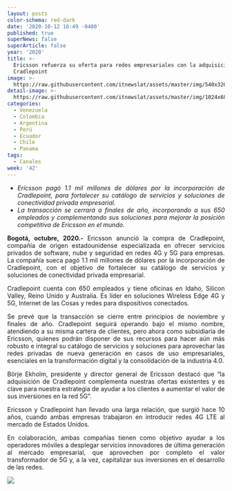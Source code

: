 ```yaml
---
layout: posts
color-schema: red-dark
date: '2020-10-12 16:49 -0400'
published: true
superNews: false
superArticle: false
year: '2020'
title: >-
  Ericsson refuerza su oferta para redes empresariales con la adquisición de
  Cradlepoint
image: >-
  https://raw.githubusercontent.com/itnewslat/assets/master/img/540x320/Firma-p.jpg
detail-image: >-
  https://raw.githubusercontent.com/itnewslat/assets/master/img/1024x680/Firma-g.jpg
categories:
  - Venezuela
  - Colombia
  - Argentina
  - Perú
  - Ecuador
  - Chile
  - Panama
tags:
  - Canales
week: '42'
---
```

<ul style="text-align: justify;">
	<li><em>Ericsson pagó 1.1 mil millones de dólares por la incorporación de Cradlepoint, para fortalecer su catálogo de servicios y soluciones de conectividad privada empresarial.</em></li>
	<li><em>La transacción se cerrará a finales de año, incorporando a sus 650 empleados y complementando sus soluciones para mejorar la posición competitiva de Ericsson en el mundo.</em></li>
</ul>
<p style="text-align: justify;"><strong>
</strong><strong>Bogotá, octubre, 2020.- </strong>Ericsson anunció la compra de Cradlepoint, compañía de origen estadounidense especializada en ofrecer servicios privados de software, nube y seguridad en redes 4G y 5G para empresas. La compañía sueca pagó 1.1 mil millones de dólares por la incorporación de Cradlepoint, con el objetivo de fortalecer su catálogo de servicios y soluciones de conectividad privada empresarial.</p>
<p style="text-align: justify;">Cradlepoint cuenta con 650 empleados y tiene oficinas en Idaho, Silicon Valley, Reino Unido y Australia. Es líder en soluciones Wireless Edge 4G y 5G, Internet de las Cosas y redes para dispositivos conectados.</p>
<p style="text-align: justify;">Se prevé que la transacción se cierre entre principios de noviembre y finales de año. Cradlepoint seguirá operando bajo el mismo nombre, atendiendo a su misma cartera de clientes, pero ahora como subsidiaria de Ericsson, quienes podrán disponer de sus recursos para hacer aún más robusto e integral su catálogo de servicios y soluciones para aprovechar las redes privadas de nueva generación en casos de uso empresariales, esenciales en la transformación digital y la consolidación de la industria 4.0.</p>
<p style="text-align: justify;">Börje Ekholm, presidente y director general de Ericsson destacó que “la adquisición de Cradlepoint complementa nuestras ofertas existentes y es clave para nuestra estrategia de ayudar a los clientes a aumentar el valor de sus inversiones en la red 5G”.</p>
<p style="text-align: justify;">Ericsson y Cradlepoint han llevado una larga relación, que surgió hace 10 años, cuando ambas empresas trabajaron en introducir redes 4G LTE al mercado de Estados Unidos.</p>
<p style="text-align: justify;">En colaboración, ambas compañías tienen como objetivo ayudar a los operadores móviles a desplegar servicios innovadores de última generación al mercado empresarial, que aprovechen por completo el valor transformador de 5G y, a la vez, capitalizar sus inversiones en el desarrollo de las redes.</p>

<img src="https://tracker.metricool.com/c3po.jpg?hash=56f88a41e39ab42c063cc51676587a04"/>